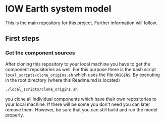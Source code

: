 # IOW Earth system model

This is the main repository for this project.
Further information will follow.

## First steps

### Get the component sources

After cloning this repository to your local machine you have to get the component repositories as well.
For this purpose there is the bash script `local_scripts/clone_origins.sh` which uses the file `ORIGINS`.
By executing in the root directory (where this Readme.md is located)

``` bash
./local_scripts/clone_origins.sh
```

you clone all individual components which have their own repositories to your local machine.
If there will be some you don't need you can later remove them. 
However, be sure that you can still build and run the model properly.

